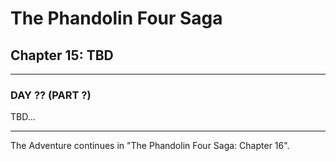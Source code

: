 # The Phandolin Four Saga

## Chapter 15: TBD

---

### DAY ?? (PART ?)

TBD...

---

The Adventure continues in "The Phandolin Four Saga: Chapter 16".
